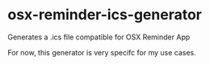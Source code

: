 # osx-reminder-ics-generator
Generates a .ics file compatible for OSX Reminder App

For now, this generator is very specifc for my use cases.
